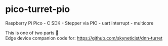 # pico-turret-pio
Raspberry Pi Pico - C SDK - Stepper via PIO - uart interrupt - multicore

This is one of two parts 🥨 <br>
Edge device companion code for: https://github.com/skyneticist/dnn-turret
